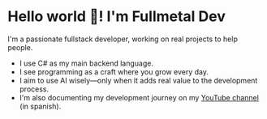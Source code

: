 # Hello world 👋! I'm Fullmetal Dev

I'm a passionate fullstack developer, working on real projects to help people.

- I use C# as my main backend language.
- I see programming as a craft where you grow every day.
- I aim to use AI wisely—only when it adds real value to the development process.
- I'm also documenting my development journey on my [YouTube channel](https://www.youtube.com/@fullmetal_dev) (in spanish).
